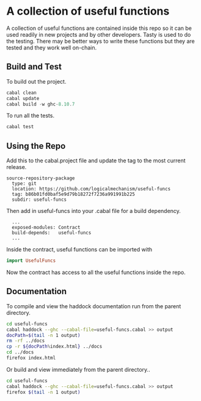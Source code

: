# A collection of useful functions

A collection of useful functions are contained inside this repo so it can be used readily in new projects and by other developers. Tasty is used to do the testing. There may be better ways to write these functions but they are tested and they work well on-chain.

## Build and Test

To build out the project.

```hs
cabal clean
cabal update
cabal build -w ghc-8.10.7
```

To run all the tests.

```hs
cabal test
```

## Using the Repo

Add this to the cabal.project file and update the tag to the most current release.

```cabal
source-repository-package
  type: git
  location: https://github.com/logicalmechanism/useful-funcs
  tag: b86b01fd0baf5e9d79b18272f7236a991991b225
  subdir: useful-funcs
```

Then add in useful-funcs into your .cabal file for a build dependency.

```cabal
  ...
  exposed-modules: Contract
  build-depends:   useful-funcs
  ...
```

Inside the contract, useful functions can be imported with

```hs
import UsefulFuncs
```

Now the contract has access to all the useful functions inside the repo.

## Documentation

To compile and view the haddock documentation run from the parent directory.

```bash
cd useful-funcs
cabal haddock --ghc --cabal-file=useful-funcs.cabal >> output
docPath=$(tail -n 1 output)
rm -rf ../docs
cp -r ${docPath%index.html} ../docs
cd ../docs
firefox index.html
```

Or build and view immediately from the parent directory..
```bash
cd useful-funcs
cabal haddock --ghc --cabal-file=useful-funcs.cabal >> output
firefox $(tail -n 1 output)
```